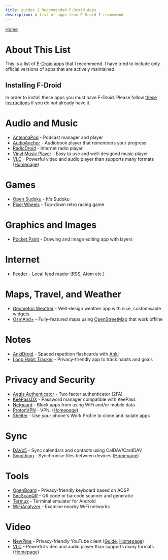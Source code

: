 ```yaml
---
title: guides | Recommended F-Droid Apps
description: A list of apps from F-Droid I recommend 
---
```


[Home](./)

# About This List

This is a list of [F-Droid](https://f-droid.org/) apps that I recommend. I have tried to include only official versions of apps that are actively maintained.

## Installing F-Droid

In order to install these apps you must have F-Droid. Please follow [these instructions](./f-droid) if you do not already have it.

# Audio and Music

- [AntennaPod](https://f-droid.org/packages/de.danoeh.antennapod/) - Podcast manager and player 
- [AudioAnchor](https://f-droid.org/packages/com.prangesoftwaresolutions.audioanchor/) - Audiobook player that remembers your progress
- [RadioDroid](https://f-droid.org/packages/net.programmierecke.radiodroid2/) - Internet radio player
- [Vinyl Music Player](https://f-droid.org/packages/com.poupa.vinylmusicplayer/) - Easy to use and well-designed music player
- [VLC](https://f-droid.org/packages/org.videolan.vlc/) - Powerful video and audio player than supports many formats ([Homepage](https://www.videolan.org/vlc/))

# Games

- [Open Sudoku](https://f-droid.org/packages/org.moire.opensudoku/) - It's Sudoku
- [Pixel Wheels](https://f-droid.org/packages/com.agateau.tinywheels.android) - Top-down retro racing game

# Graphics and Images

- [Pocket Paint](https://f-droid.org/packages/org.catrobat.paintroid/) - Drawing and image editing app with layers

# Internet

- [Feeder](https://f-droid.org/packages/com.nononsenseapps.feeder/) - Local feed reader (RSS, Atom etc.)

# Maps, Travel, and Weather

- [Geometric Weather](https://f-droid.org/packages/wangdaye.com.geometricweather/) - Well-design weather app with nice, customisable widgets
- [OsmAnd+](https://f-droid.org/packages/net.osmand.plus/) - Fully-featured maps using [OpenStreetMap](https://www.openstreetmap.org/) that work offline

# Notes

- [AnkiDroid](https://f-droid.org/packages/com.ichi2.anki) - Spaced repetition flashcards with [Anki](https://apps.ankiweb.net/)
- [Loop Habit Tracker](https://f-droid.org/packages/org.isoron.uhabits/) - Privacy-friendly app to track habits and goals

# Privacy and Security

- [Aegis Authenticator](https://f-droid.org/packages/com.beemdevelopment.aegis/) - Two factor authenticator (2FA)
- [KeePassDX](https://f-droid.org/packages/com.kunzisoft.keepass.libre/) - Password manager compatible with KeePass
- [Netguard](https://f-droid.org/packages/eu.faircode.netguard/) - Block apps from using WiFi and/or mobile data
- [ProtonVPN](https://f-droid.org/packages/ch.protonvpn.android/) - VPN, ([Homepage](https://protonvpn.com/))
- [Shelter](https://f-droid.org/packages/net.typeblog.shelter/) - Use your phone's Work Profile to clone and isolate apps

# Sync

- [DAVx5](https://f-droid.org/packages/at.bitfire.davdroid/) - Sync calendars and contacts using CalDAV/CardDAV
- [Syncthing](https://f-droid.org/packages/com.nutomic.syncthingandroid/) - Synchronise files between devices ([Homepage](https://syncthing.net/))

# Tools

- [OpenBoard](https://f-droid.org/packages/org.dslul.openboard.inputmethod.latin/) - Privacy-friendly keyboard based on AOSP
- [SecScanQR](https://f-droid.org/packages/de.t_dankworth.secscanqr/) - QR code or barcode scanner and generator
- [Termux](https://f-droid.org/packages/com.termux/) - Terminal emulator for Android
- [WiFiAnalyzer](https://f-droid.org/packages/com.vrem.wifianalyzer/) - Examine nearby WiFi networks

# Video

- [NewPipe](https://f-droid.org/packages/org.schabi.newpipe/) - Privacy-friendly YouTube client ([Guide](./newpipe), [Homepage](https://newpipe.net/))
- [VLC](https://f-droid.org/packages/org.videolan.vlc/) - Powerful video and audio player than supports many formats ([Homepage](https://www.videolan.org/vlc/))

